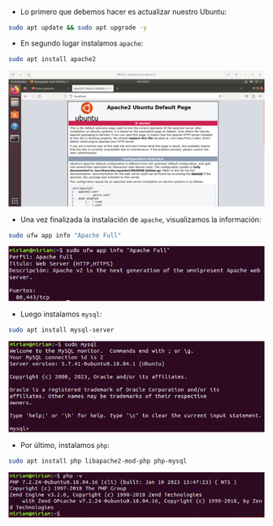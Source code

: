 - Lo primero que debemos hacer es actualizar nuestro Ubuntu:

```bash
sudo apt update && sudo apt upgrade -y
```

- En segundo lugar instalamos `apache`:

```bash
sudo apt install apache2
```

![image](../imagenes/1.png)

- Una vez finalizada la instalación de `apache`, visualizamos la información:

```bash
sudo ufw app info "Apache Full"
```

![image](../imagenes/2.png) 

- Luego instalamos `mysql`:

```bash
sudo apt install mysql-server
```

![image](../imagenes/3.png)

- Por último, instalamos `php`:

```bash
sudo apt install php libapache2-mod-php php-mysql
```

![image](../imagenes/4.png)
